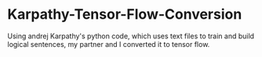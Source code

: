 # Karpathy-Tensor-Flow-Conversion
Using andrej Karpathy's python code, which uses text files to train and build logical sentences, my partner and I converted it to tensor flow. 
